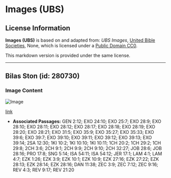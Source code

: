# Images (UBS)

## License Information

**Images (UBS)** is based on and adapted from: _UBS Images_, [United Bible Societies](https://unitedbiblesocieties.org/), None, which is licensed under a [Public Domain CC0](https://creativecommons.org/public-domain/cc0/).

This markdown version is provided under the same license.



--------------------------------

## Bilas Ston (id: 280730)

### Image Content

![Image](https://cdn.aquifer.bible/aquifer-content/resources/Media/WEB-0734_precious_stones.jpg)

[link](https://cdn.aquifer.bible/aquifer-content/resources/Media/WEB-0734_precious_stones.jpg)

* **Associated Passages:** GEN 2:12; EXO 24:10; EXO 25:7; EXO 28:9; EXO 28:10; EXO 28:11; EXO 28:12; EXO 28:17; EXO 28:18; EXO 28:19; EXO 28:20; EXO 28:21; EXO 31:5; EXO 35:9; EXO 35:27; EXO 35:33; EXO 39:6; EXO 39:7; EXO 39:10; EXO 39:11; EXO 39:12; EXO 39:13; EXO 39:14; 2SA 12:30; 1KI 10:2; 1KI 10:10; 1KI 10:11; 1CH 20:2; 1CH 29:2; 1CH 29:8; 2CH 3:6; 2CH 9:1; 2CH 9:9; 2CH 9:10; 2CH 32:27; JOB 28:6; JOB 28:16; PRO 17:8; SNG 5:14; ISA 54:11; ISA 54:12; JER 17:1; LAM 4:1; LAM 4:7; EZK 1:26; EZK 3:9; EZK 10:1; EZK 10:9; EZK 27:16; EZK 27:22; EZK 28:13; EZK 28:14; EZK 28:16; DAN 11:38; ZEC 3:9; ZEC 7:12; ZEC 9:16; REV 4:3; REV 9:17; REV 21:20

